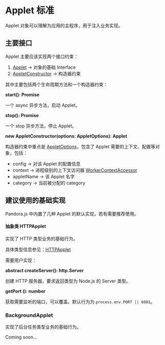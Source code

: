 # Applet 标准

Applet 对象可以理解为应用的主程序，用于注入业务实现。



## 主要接口

Applet 主要应该实现两个接口约束：

1. [Applet](https://midwayjs.github.io/pandora/api-reference/pandora/interfaces/applet.html) -> 对象的基础 Interface
2. [AppletConstructor](https://midwayjs.github.io/pandora/api-reference/pandora/interfaces/appletconstructor.html) -> 构造器约束

其中主要包括两个生命周期方法和一个构造器约束：

**start(): Promise<void>**

一个 async 异步方法，启动 Applet。

**stop(): Promise<void>**

一个 stop 异步方法，停止 Applet。

**new AppletConstructor(options: AppletOptions): Applet**

构造器约束中重点是 [AppletOptions](https://midwayjs.github.io/pandora/api-reference/pandora/interfaces/appletoptions.html)，包含了 Applet 需要的上下文、配置等对象，包括：

  * config -> 对该 Applet 的配置信息
  * context -> 进程级别的上下文访问器 [WorkerContextAccessor](https://midwayjs.github.io/pandora/api-reference/pandora/classes/workercontextaccessor.html)
  * appletName -> 该 Applet 名字
  * category -> 当前被分配的 category


## 建议使用的基础实现

Pandora.js 中内置了几种 Applet 的默认实现，若有需要推荐使用。

#### 抽象类 HTTPApplet

实现了 HTTP 类型业务的基础行为。

具体类型信息参见：[HTTPApplet](https://midwayjs.github.io/pandora/api-reference/pandora/classes/httpapplet.html)

需要用户实现：

**abstract createServer(): http.Server**

创建 HTTP 服务器，要求返回类型为 Node.js 的 Server 类型。


**getPort (): number**

获取需要监听的端口，可以覆盖。默认行为为 `process.env.PORT || 6001`。


### BackgroundApplet

实现了后台任务类型业务的基础行为。

Coming soon...

